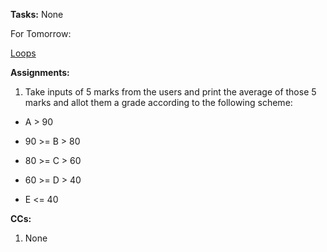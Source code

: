 **Tasks:** None

For Tomorrow:

[Loops](https://www.youtube.com/watch?v=zFvoXxeoosI)

**Assignments:** 

1) Take inputs of 5 marks from the users and print the average of those 5 marks and allot them a grade according to the following scheme:
- A   > 90

- 90 >=   B   > 80

- 80 >=   C   > 60

- 60 >=   D   > 40

- E   <= 40


**CCs:** 

1) None
